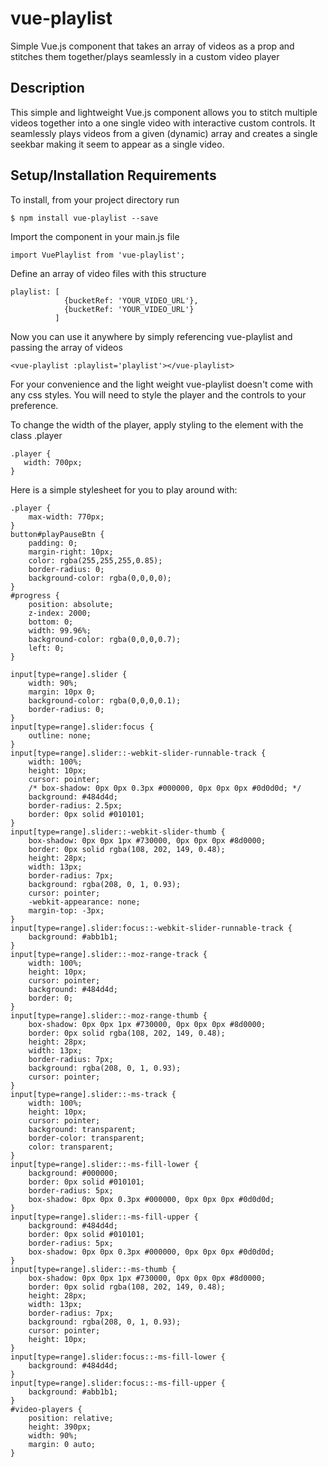 # vue-playlist
Simple Vue.js component that takes an array of videos as a prop and stitches them together/plays seamlessly in a custom video player

## Description
This simple and lightweight Vue.js component allows you to stitch multiple videos together into a one single video with interactive custom controls. It seamlessly plays videos from a given (dynamic) array and creates a single seekbar making it seem to appear as a single video.


## Setup/Installation Requirements

To install, from your project directory run
  ```
  $ npm install vue-playlist --save
  ```
Import the component in your main.js file
  ```
import VuePlaylist from 'vue-playlist';
  ```
Define an array of video files with this structure
  ```
playlist: [
              {bucketRef: 'YOUR_VIDEO_URL'},
              {bucketRef: 'YOUR_VIDEO_URL'}
            ]
  ```
Now you can use it anywhere by simply referencing vue-playlist and passing the array of videos
  ```
<vue-playlist :playlist='playlist'></vue-playlist>
  ```
  For your convenience and the light weight vue-playlist doesn't come with any css styles. You will need to style the player and the controls to your preference.

  To change the width of the player, apply styling to the element with the class .player
  ```
.player {
     width: 700px;
}
  ```

Here is a simple stylesheet for you to play around with:
  ```
.player {
      max-width: 770px;
}
button#playPauseBtn {
      padding: 0;
      margin-right: 10px;
      color: rgba(255,255,255,0.85);
      border-radius: 0;
      background-color: rgba(0,0,0,0);
}
#progress {
      position: absolute;
      z-index: 2000;
      bottom: 0;
      width: 99.96%;
      background-color: rgba(0,0,0,0.7);
      left: 0;
}

input[type=range].slider {
      width: 90%;
      margin: 10px 0;
      background-color: rgba(0,0,0,0.1);
      border-radius: 0;
}
input[type=range].slider:focus {
      outline: none;
}
input[type=range].slider::-webkit-slider-runnable-track {
      width: 100%;
      height: 10px;
      cursor: pointer;
      /* box-shadow: 0px 0px 0.3px #000000, 0px 0px 0px #0d0d0d; */
      background: #484d4d;
      border-radius: 2.5px;
      border: 0px solid #010101;
}
input[type=range].slider::-webkit-slider-thumb {
      box-shadow: 0px 0px 1px #730000, 0px 0px 0px #8d0000;
      border: 0px solid rgba(108, 202, 149, 0.48);
      height: 28px;
      width: 13px;
      border-radius: 7px;
      background: rgba(208, 0, 1, 0.93);
      cursor: pointer;
      -webkit-appearance: none;
      margin-top: -3px;
}
input[type=range].slider:focus::-webkit-slider-runnable-track {
      background: #abb1b1;
}
input[type=range].slider::-moz-range-track {
      width: 100%;
      height: 10px;
      cursor: pointer;
      background: #484d4d;
      border: 0;
}
input[type=range].slider::-moz-range-thumb {
      box-shadow: 0px 0px 1px #730000, 0px 0px 0px #8d0000;
      border: 0px solid rgba(108, 202, 149, 0.48);
      height: 28px;
      width: 13px;
      border-radius: 7px;
      background: rgba(208, 0, 1, 0.93);
      cursor: pointer;
}
input[type=range].slider::-ms-track {
      width: 100%;
      height: 10px;
      cursor: pointer;
      background: transparent;
      border-color: transparent;
      color: transparent;
}
input[type=range].slider::-ms-fill-lower {
      background: #000000;
      border: 0px solid #010101;
      border-radius: 5px;
      box-shadow: 0px 0px 0.3px #000000, 0px 0px 0px #0d0d0d;
}
input[type=range].slider::-ms-fill-upper {
      background: #484d4d;
      border: 0px solid #010101;
      border-radius: 5px;
      box-shadow: 0px 0px 0.3px #000000, 0px 0px 0px #0d0d0d;
}
input[type=range].slider::-ms-thumb {
      box-shadow: 0px 0px 1px #730000, 0px 0px 0px #8d0000;
      border: 0px solid rgba(108, 202, 149, 0.48);
      height: 28px;
      width: 13px;
      border-radius: 7px;
      background: rgba(208, 0, 1, 0.93);
      cursor: pointer;
      height: 10px;
}
input[type=range].slider:focus::-ms-fill-lower {
      background: #484d4d;
}
input[type=range].slider:focus::-ms-fill-upper {
      background: #abb1b1;
}
#video-players {
      position: relative;
      height: 390px;
      width: 90%;
      margin: 0 auto;
}
  ```
